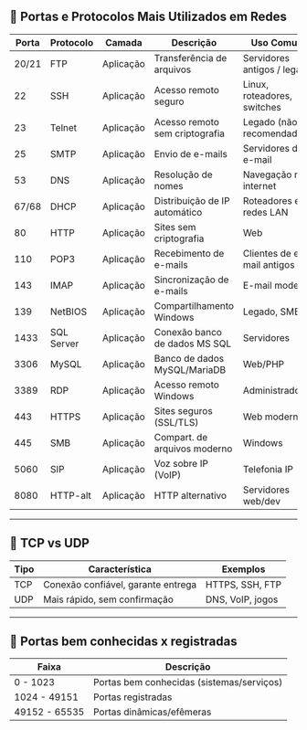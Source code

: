 ## 🔌 Portas e Protocolos Mais Utilizados em Redes

| Porta | Protocolo | Camada | Descrição | Uso Comum |
|-------|-----------|--------|-----------|------------|
| 20/21 | FTP       | Aplicação | Transferência de arquivos | Servidores antigos / legado |
| 22    | SSH       | Aplicação | Acesso remoto seguro | Linux, roteadores, switches |
| 23    | Telnet    | Aplicação | Acesso remoto sem criptografia | Legado (não recomendado) |
| 25    | SMTP      | Aplicação | Envio de e-mails | Servidores de e-mail |
| 53    | DNS       | Aplicação | Resolução de nomes | Navegação na internet |
| 67/68 | DHCP      | Aplicação | Distribuição de IP automático | Roteadores e redes LAN |
| 80    | HTTP      | Aplicação | Sites sem criptografia | Web |
| 110   | POP3      | Aplicação | Recebimento de e-mails | Clientes de e-mail antigos |
| 143   | IMAP      | Aplicação | Sincronização de e-mails | E-mail moderno |
| 139   | NetBIOS   | Aplicação | Compartilhamento Windows | Legado, SMBv1 |
| 1433  | SQL Server| Aplicação | Conexão banco de dados MS SQL | Servidores |
| 3306  | MySQL     | Aplicação | Banco de dados MySQL/MariaDB | Web/PHP |
| 3389  | RDP       | Aplicação | Acesso remoto Windows | Administradores |
| 443   | HTTPS     | Aplicação | Sites seguros (SSL/TLS) | Web moderna |
| 445   | SMB       | Aplicação | Compart. de arquivos moderno | Windows |
| 5060  | SIP       | Aplicação | Voz sobre IP (VoIP) | Telefonia IP |
| 8080  | HTTP-alt  | Aplicação | HTTP alternativo | Servidores web/dev |

---

## 🔁 TCP vs UDP

| Tipo | Característica | Exemplos |
|------|----------------|----------|
| TCP  | Conexão confiável, garante entrega | HTTPS, SSH, FTP |
| UDP  | Mais rápido, sem confirmação | DNS, VoIP, jogos |

---

## 📌 Portas bem conhecidas x registradas

| Faixa | Descrição |
|--------|-----------|
| 0 - 1023 | Portas bem conhecidas (sistemas/serviços) |
| 1024 - 49151 | Portas registradas |
| 49152 - 65535 | Portas dinâmicas/efêmeras |

